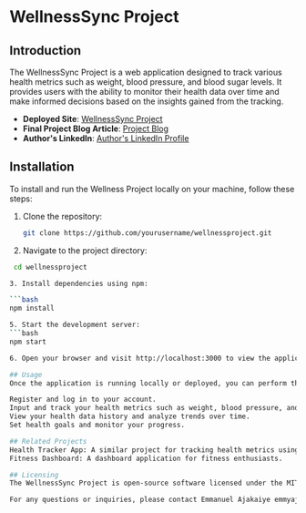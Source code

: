 # WellnessSync Project

## Introduction

The WellnessSync Project is a web application designed to track various health metrics such as weight, blood pressure, and blood sugar levels. It provides users with the ability to monitor their health data over time and make informed decisions based on the insights gained from the tracking.

- **Deployed Site**: [WellnessSync Project](https://app.flutterflow.io/project/weighty-vacmve?tab=pageSelector&page=HomePage)
- **Final Project Blog Article**: [Project Blog](https://medium.com/@emmyajaks2016/empowering-health-the-journey-of-wellness-sync-9b5a1772ee92)
- **Author's LinkedIn**: [Author's LinkedIn Profile](https://www.linkedin.com/in/emmanuel-ajakaiye-a4b34a23a)

## Installation

To install and run the Wellness Project locally on your machine, follow these steps:

1. Clone the repository:
   ```bash
   git clone https://github.com/yourusername/wellnessproject.git

2. Navigate to the project directory:
 ```bash
  cd wellnessproject

3. Install dependencies using npm:

 ```bash
npm install

5. Start the development server:
 ```bash
npm start

6. Open your browser and visit http://localhost:3000 to view the application.

## Usage
Once the application is running locally or deployed, you can perform the following tasks:

Register and log in to your account.
Input and track your health metrics such as weight, blood pressure, and blood sugar levels.
View your health data history and analyze trends over time.
Set health goals and monitor your progress.

## Related Projects
Health Tracker App: A similar project for tracking health metrics using Vue.js.
Fitness Dashboard: A dashboard application for fitness enthusiasts.

## Licensing
The WellnessSync Project is open-source software licensed under the MIT license.

For any questions or inquiries, please contact Emmanuel Ajakaiye emmyajaks@gmail.com or Moses Iluyemi mozaic138@gmail.com.
